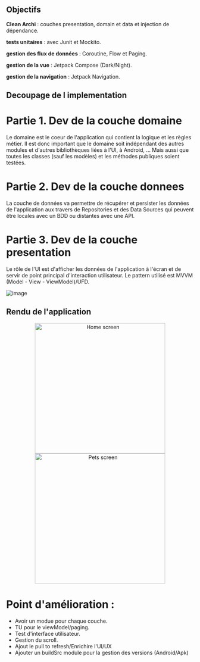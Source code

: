 ## Objectifs

**Clean Archi** : couches presentation, domain et data et injection de dépendance.

**tests unitaires** : avec Junit et Mockito.

**gestion des flux de données** : Coroutine, Flow et Paging.

**gestion de la vue** : Jetpack Compose (Dark/Night).

**gestion de la navigation** : Jetpack Navigation.


## Decoupage de l implementation

# Partie 1. Dev de la couche domaine

Le domaine est le coeur de l'application qui contient la logique et les règles métier. Il est donc important que le domaine soit indépendant des autres modules et d'autres bibliothèques liées à l'UI, à Android, ... Mais aussi que toutes les classes (sauf les modèles) et les méthodes publiques soient testées.

# Partie 2. Dev de la couche donnees
La couche de données va permettre de récupérer et persister les données de l'application aux travers de Repositories et des Data Sources qui peuvent être locales avec un BDD ou distantes avec une API.

# Partie 3. Dev de la couche presentation
Le rôle de l'UI est d'afficher les données de l'application à l'écran et de servir de point principal d'interaction utilisateur. Le pattern utilisé est MVVM (Model - View - ViewModel)/UFD.

![image](https://github.com/selmanon/composeCleanArch/assets/2206036/6d5d69e3-8a1b-4ff0-ac7d-ccd5e1df9fad)

## Rendu de l'application
<p align="center">
  <img src="https://github.com/selmanon/composeCleanArch/blob/master/screenshoots/pets_home.png" width="350" title="Home screen">
  <img src="https://github.com/selmanon/composeCleanArch/assets/2206036/4d43fe66-726f-4578-8b64-82a3291bad3d" width="350" alt="Pets screen">
</p>


# Point d'amélioration :
- Avoir un modue pour chaque couche.
- TU pour le viewModel/paging.
- Test d'interface utilisateur.
- Gestion du scroll.
- Ajout le pull to refresh/Enrichire l'UI/UX
- Ajouter un buildSrc module pour la gestion des versions (Android/Apk)



